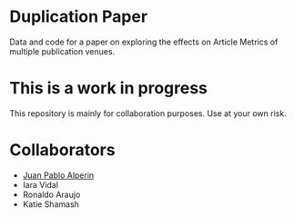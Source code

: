 # Duplication Paper
Data and code for a paper on exploring the effects on Article Metrics of multiple publication venues. 

# This is a work in progress

This repository is mainly for collaboration purposes. Use at your own risk. 

# Collaborators
- [Juan Pablo Alperin](http://alperin.ca)
- Iara Vidal
- Ronaldo Araujo
- Katie Shamash
